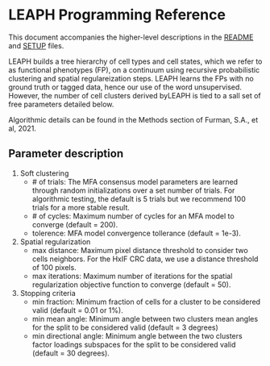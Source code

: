 # LEAPH Programming Reference
This document accompanies the higher-level descriptions in the [README](README.md) and [SETUP](SETUP.md) files.

LEAPH builds a tree hierarchy of cell types and cell states, which we refer to as functional phenotypes (FP), on a continuum using recursive probabilistic clustering 
and spatial regulareization steps. LEAPH learns the FPs with no ground truth or tagged data, hence our use of the word unsupervised. However, the number of cell clusters 
derived byLEAPH is tied to a sall set of free parameters detailed below. 

Algorithmic details can be found in the Methods section of Furman, S.A., et al, 2021. 

## Parameter description

1. Soft clustering
   - \# of trials: The MFA consensus model parameters are learned through random initializations over a set number of trials. For algorithmic testing, the default is 5 trials but we recommend 100 trials for a more stable result.
   - \# of cycles: Maximum number of cycles for an MFA model to converge (default = 200).
   - tolerence: MFA model convergence tollerance (default = 1e-3).
3. Spatial regularization
   - max distance: Maximum pixel distance threshold to consider two cells neighbors. For the HxIF CRC data, we use a distance threshold of 100 pixels.
   - max iterations: Maximum number of iterations for the spatial regularization objective function to converge (default = 50).
5. Stopping criteria
   - min fraction: Minimum fraction of cells for a cluster to be considered valid (default = 0.01 or 1%).
   - min mean angle: Minimum angle between two clusters mean angles for the split to be considered valid (default = 3 degrees)
   - min directional angle: Minimum angle between the two clusters factor loadings subspaces for the split to be considered valid (default = 30 degrees).
